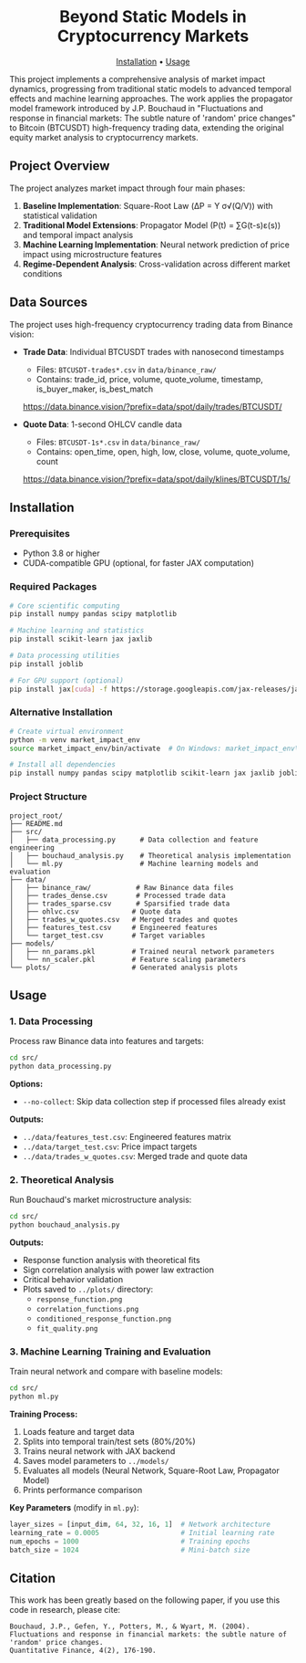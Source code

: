 <div align="center">

# **Beyond Static Models in Cryptocurrency Markets**

[Installation](#installation) • [Usage](#usage)

</div>
This project implements a comprehensive analysis of market impact dynamics, progressing from traditional static models to advanced temporal effects and machine learning approaches. The work applies the propagator model framework introduced by J.P. Bouchaud in "Fluctuations and response in financial markets: The subtle nature of 'random' price changes" to Bitcoin (BTCUSDT) high-frequency trading data, extending the original equity market analysis to cryptocurrency markets.

## Project Overview

The project analyzes market impact through four main phases:

1. **Baseline Implementation**: Square-Root Law (ΔP = Y σ√(Q/V)) with statistical validation
2. **Traditional Model Extensions**: Propagator Model (P(t) = ∑G(t-s)ε(s)) and temporal impact analysis
3. **Machine Learning Implementation**: Neural network prediction of price impact using microstructure features
4. **Regime-Dependent Analysis**: Cross-validation across different market conditions

## Data Sources

The project uses high-frequency cryptocurrency trading data from Binance vision:

- **Trade Data**: Individual BTCUSDT trades with nanosecond timestamps
  - Files: `BTCUSDT-trades*.csv` in `data/binance_raw/`
  - Contains: trade_id, price, volume, quote_volume, timestamp, is_buyer_maker, is_best_match
  
   https://data.binance.vision/?prefix=data/spot/daily/trades/BTCUSDT/

- **Quote Data**: 1-second OHLCV candle data
  - Files: `BTCUSDT-1s*.csv` in `data/binance_raw/`
  - Contains: open_time, open, high, low, close, volume, quote_volume, count
  
   https://data.binance.vision/?prefix=data/spot/daily/klines/BTCUSDT/1s/

## Installation

### Prerequisites

- Python 3.8 or higher
- CUDA-compatible GPU (optional, for faster JAX computation)

### Required Packages

```bash
# Core scientific computing
pip install numpy pandas scipy matplotlib

# Machine learning and statistics
pip install scikit-learn jax jaxlib

# Data processing utilities
pip install joblib

# For GPU support (optional)
pip install jax[cuda] -f https://storage.googleapis.com/jax-releases/jax_cuda_releases.html
```

### Alternative Installation

```bash
# Create virtual environment
python -m venv market_impact_env
source market_impact_env/bin/activate  # On Windows: market_impact_env\Scripts\activate

# Install all dependencies
pip install numpy pandas scipy matplotlib scikit-learn jax jaxlib joblib
```

### Project Structure

```
project_root/
├── README.md
├── src/
│   ├── data_processing.py      # Data collection and feature engineering
│   ├── bouchaud_analysis.py    # Theoretical analysis implementation
│   └── ml.py                   # Machine learning models and evaluation
├── data/
│   ├── binance_raw/           # Raw Binance data files
│   ├── trades_dense.csv       # Processed trade data
│   ├── trades_sparse.csv      # Sparsified trade data
│   ├── ohlvc.csv             # Quote data
│   ├── trades_w_quotes.csv   # Merged trades and quotes
│   ├── features_test.csv     # Engineered features
│   └── target_test.csv       # Target variables
├── models/
│   ├── nn_params.pkl         # Trained neural network parameters
│   └── nn_scaler.pkl         # Feature scaling parameters
└── plots/                    # Generated analysis plots
```

## Usage

### 1. Data Processing

Process raw Binance data into features and targets:

```bash
cd src/
python data_processing.py
```

**Options:**
- `--no-collect`: Skip data collection step if processed files already exist

**Outputs:**
- `../data/features_test.csv`: Engineered features matrix
- `../data/target_test.csv`: Price impact targets
- `../data/trades_w_quotes.csv`: Merged trade and quote data

### 2. Theoretical Analysis

Run Bouchaud's market microstructure analysis:

```bash
cd src/
python bouchaud_analysis.py
```

**Outputs:**
- Response function analysis with theoretical fits
- Sign correlation analysis with power law extraction
- Critical behavior validation
- Plots saved to `../plots/` directory:
  - `response_function.png`
  - `correlation_functions.png`
  - `conditioned_response_function.png`
  - `fit_quality.png`

### 3. Machine Learning Training and Evaluation

Train neural network and compare with baseline models:

```bash
cd src/
python ml.py
```

**Training Process:**
1. Loads feature and target data
2. Splits into temporal train/test sets (80%/20%)
3. Trains neural network with JAX backend
4. Saves model parameters to `../models/`
5. Evaluates all models (Neural Network, Square-Root Law, Propagator Model)
6. Prints performance comparison

**Key Parameters** (modify in `ml.py`):
```python
layer_sizes = [input_dim, 64, 32, 16, 1]  # Network architecture
learning_rate = 0.0005                    # Initial learning rate
num_epochs = 1000                         # Training epochs
batch_size = 1024                         # Mini-batch size
```

## Citation
This work has been greatly based on the following paper, if you use this code in research, please cite:
```
Bouchaud, J.P., Gefen, Y., Potters, M., & Wyart, M. (2004). 
Fluctuations and response in financial markets: the subtle nature of 'random' price changes. 
Quantitative Finance, 4(2), 176-190.
```